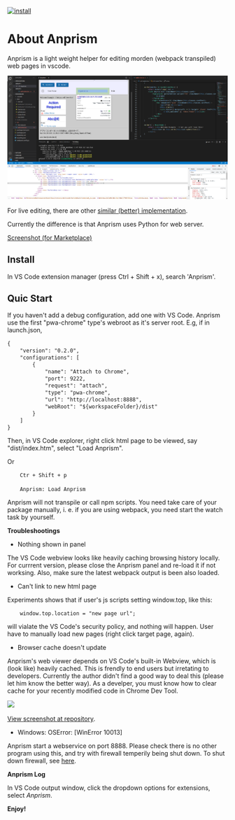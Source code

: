 
 [![install](https://vsmarketplacebadge.apphb.com/version-short/ody-zhou.anprism.svg)](https://marketplace.visualstudio.com/items?itemName=ody-zhou.anprism)



# About Anprism

Anprism is a light weight helper for editing morden (webpack transpiled) web pages in vscode.

![screenshot (for Github)](res/00-anprism-0.2.0.png)

For live editing, there are other [similar (better) implementation](https://marketplace.visualstudio.com/items?itemName=ms-vscode.live-server).

Currently the difference is that Anprism uses Python for web server.

[Screenshot (for Marketplace)](https://github.com/odys-z/Anclient/tree/master/js/anprism)

## Install

In VS Code extension manager (press Ctrl + Shift + x), search 'Anprism'.

## Quic Start

If you haven't add a debug configuration, add one with VS Code. Anprism use the first
"pwa-chrome" type's webroot as it's server root. E.g, if in launch.json,

```
{
    "version": "0.2.0",
    "configurations": [
        {
            "name": "Attach to Chrome",
            "port": 9222,
            "request": "attach",
            "type": "pwa-chrome",
            "url": "http://localhost:8888",
            "webRoot": "${workspaceFolder}/dist"
        }
    ]
}
```

Then, in VS Code explorer, right click html page to be viewed, say "dist/index.htm", select "Load Anprism".

Or

```
    Ctr + Shift + p

    Anprism: Load Anprism
```

Anprism will not transpile or call npm scripts. You need take care of your package manually, i. e. if you are using webpack, you need start the watch task by yourself.

**Troubleshootings**

- Nothing shown in panel

The VS Code webview looks like heavily caching browsing history locally. For currrent version, please close the Anprism panel and re-load it if not worksing. Also, make sure the latest webpack output is been also loaded.

- Can't link to new html page

Experiments shows that if user's js scripts setting window.top, like this:

```
    window.top.location = "new page url";
```

will vialate the VS Code's security policy, and nothing will happen. User have to manually load new pages (right click target page, again).

- Browser cache doesn't update

Anprism's web viewer depends on VS Code's built-in Webview, which is (look like) heavily cached. This is frendly to end users but irretating to developers. Currently the author didn't find a good way to deal this (please let him know the better way). As a develper, you must know how to clear cache for your recently modified code in Chrome Dev Tool.

<p><img src='https://raw.githubusercontent.com/odys-z/Anclient/master/js/anprism/res/01-clear-cache.gif' style='width: 600px'/></p>

[View screenshot at repository](https://raw.githubusercontent.com/odys-z/Anclient/master/js/anprism/res/01-clear-cache.gif).

- Windows: OSError: [WinError 10013]

Anprism start a webservice on port 8888. Please check there is no other program using this, and try with firewall temperily being shut down. To shut down firewall, see [here](https://stackoverflow.com/a/58249355/7362888).

**Anprism Log**

In VS Code output window, click the dropdown options for extensions, select *Anprism*.

**Enjoy!**

